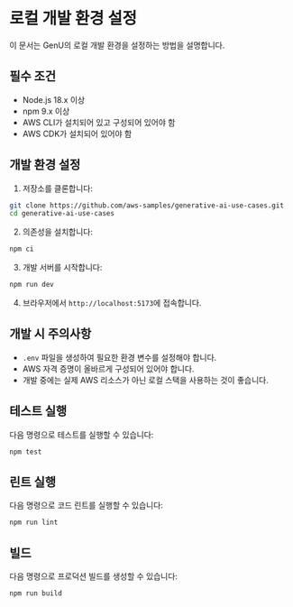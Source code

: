 # 로컬 개발 환경 설정

이 문서는 GenU의 로컬 개발 환경을 설정하는 방법을 설명합니다.

## 필수 조건

- Node.js 18.x 이상
- npm 9.x 이상
- AWS CLI가 설치되어 있고 구성되어 있어야 함
- AWS CDK가 설치되어 있어야 함

## 개발 환경 설정

1. 저장소를 클론합니다:
```bash
git clone https://github.com/aws-samples/generative-ai-use-cases.git
cd generative-ai-use-cases
```

2. 의존성을 설치합니다:
```bash
npm ci
```

3. 개발 서버를 시작합니다:
```bash
npm run dev
```

4. 브라우저에서 `http://localhost:5173`에 접속합니다.

## 개발 시 주의사항

- `.env` 파일을 생성하여 필요한 환경 변수를 설정해야 합니다.
- AWS 자격 증명이 올바르게 구성되어 있어야 합니다.
- 개발 중에는 실제 AWS 리소스가 아닌 로컬 스택을 사용하는 것이 좋습니다.

## 테스트 실행

다음 명령으로 테스트를 실행할 수 있습니다:

```bash
npm test
```

## 린트 실행

다음 명령으로 코드 린트를 실행할 수 있습니다:

```bash
npm run lint
```

## 빌드

다음 명령으로 프로덕션 빌드를 생성할 수 있습니다:

```bash
npm run build
```